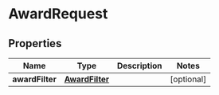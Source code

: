 

# AwardRequest



## Properties

| Name | Type | Description | Notes |
|------------ | ------------- | ------------- | -------------|
|**awardFilter** | [**AwardFilter**](AwardFilter.md) |  |  [optional] |



